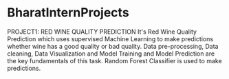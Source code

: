 # BharatInternProjects
PROJECT1: RED WINE QUALITY PREDICTION 
   It's Red Wine Quality Prediction which uses supervised Machine Learning to make predictions whether wine has a good quality or bad quality. 
   Data pre-processing, Data cleaning, Data Visualization and Model Training and Model Prediction are the key fundamentals of this task. 
   Random Forest Classifier is used to make predictions.

